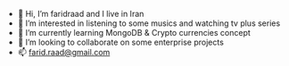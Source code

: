 - 👋 Hi, I’m faridraad and I live in Iran 
- 👀 I’m interested in listening to some musics and watching tv plus series
- 🌱 I’m currently learning MongoDB & Crypto currencies concept
- 💞️ I’m looking to collaborate on some enterprise projects
- 📫 farid.raad@gmail.com

<!---
faridraad/faridraad is a ✨ special ✨ repository because its `README.md` (this file) appears on your GitHub profile.
You can click the Preview link to take a look at your changes.
--->
